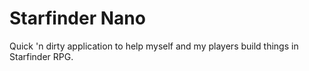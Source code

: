 # Starfinder Nano

Quick 'n dirty application to help myself and my players build things in
Starfinder RPG. 
